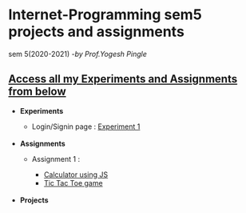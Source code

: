 # Internet-Programming sem5 projects and assignments
sem 5(2020-2021) <i>-by Prof.Yogesh Pingle</i>
<h2><u>Access all my Experiments and Assignments from below</u></h2>

  <ul>
    <li><b>Experiments</b></li>
      <ul>
        <li>Login/Signin page : <a href="https://rushanksheta.github.io/Internet-Programming/Experiments/Experiment%201/" target="_blank">Experiment 1</a></li>
      </ul>
    <br>
    <li><b>Assignments</b></li>
      <ul>
        <li>Assignment 1 :</li>
            <ul>
              <li><a href ="https://rushanksheta.github.io/Internet-Programming/Assignments/A1-a-Calculator/">Calculator using JS</a></li>
              <li><a href ="https://rushanksheta.github.io/Internet-Programming/Assignments/A1-b-TicTacToe/">Tic Tac Toe game</a></li>
            </ul>
      </ul>
    <br>
    <li><b>Projects</b></li>
  </ul>


